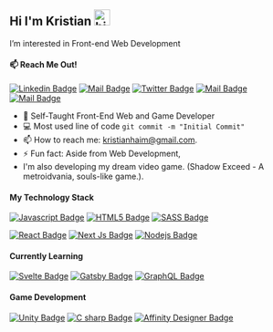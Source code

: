 ## Hi I'm Kristian <img src="https://user-images.githubusercontent.com/1303154/88677602-1635ba80-d120-11ea-84d8-d263ba5fc3c0.gif" width="28px" alt="hi">

 I’m interested in Front-end Web Development
#### :mailbox: Reach Me Out!


[![Linkedin Badge](https://img.shields.io/badge/-Kristian_Haim-0e76a8?style=flat&labelColor=0e76a8&logo=linkedin&logoColor=white)](https://www.linkedin.com/in/kristian-haim-aa6b931ab/)   [![Mail Badge](https://img.shields.io/badge/-Kristian_Haim-c0392b?style=flat&labelColor=c0392b&logo=gmail&logoColor=white)](mailto:kristianhaim@gmail.com)  [![Twitter Badge](https://img.shields.io/badge/-@Kianhaim-1ca0f1?style=flat&labelColor=1ca0f1&logo=twitter&logoColor=white&link=https://twitter.com/KianHaim)](https://twitter.com/KianHaim)   [![Mail Badge](https://img.shields.io/badge/-KianHaim-e74c3c?style=flat&labelColor=e74c3c&logo=youtube&logoColor=white)](https://www.youtube.com/channel/UCuzPNGQ0kqBTMyR9BbUE2GQ)  [![Mail Badge](https://img.shields.io/badge/-@kianhaim-e84393?style=flat&labelColor=e84393&logo=instagram&logoColor=white)](https://instagram.com/kianhaim) 

- 🔭 Self-Taught Front-End Web and Game Developer
- :computer: Most used line of code `git commit -m "Initial Commit"`
- 📫 How to reach me: kristianhaim@gmail.com.
- ⚡ Fun fact: Aside from Web Development, 
- I'm also developing my dream video game.
  (Shadow Exceed - A metroidvania, souls-like game.).

#### My Technology Stack

<!-- TODO: Make technologies links takes you to repositories -->

  [![Javascript Badge](https://img.shields.io/badge/-Java_script-F0DB4F?style=for-the-badge&labelColor=black&logo=javascript&logoColor=F0DB4F)](#) [![HTML5 Badge](https://img.shields.io/badge/-HTML5-E34F26?style=for-the-badge&labelColor=black&logo=html5&logoColor=E34F26)](#) [![SASS Badge](https://img.shields.io/badge/-Sass-CC6699?style=for-the-badge&labelColor=black&logo=sass&logoColor=CC6699)](#)
  
  [![React Badge](https://img.shields.io/badge/-React_JS-61DBFB?style=for-the-badge&labelColor=black&logo=react&logoColor=61DBFB)](#)  [![Next Js Badge](https://img.shields.io/badge/-Next_js-000000?style=for-the-badge&labelColor=black&logo=nextdotjs&logoColor=FFFFFF)](#) [![Nodejs Badge](https://img.shields.io/badge/-Node_js-3C873A?style=for-the-badge&labelColor=black&logo=node.js&logoColor=3C873A)](#)
 
  
 
  #### Currently Learning
  
   [![Svelte Badge](https://img.shields.io/badge/-Svelte-c0392b?style=for-the-badge&labelColor=black&logo=svelte&logoColor=FF3E00)](#) [![Gatsby Badge](https://img.shields.io/badge/-Gatsby-663399?style=for-the-badge&labelColor=black&logo=gatsby&logoColor=663399)](#)  [![GraphQL Badge](https://img.shields.io/badge/-GraphQl-e535ab?style=for-the-badge&labelColor=black&logo=graphql&logoColor=e535ab)](#)  
  
 #### Game Development
 
 [![Unity Badge](https://img.shields.io/badge/-Unity-FFFFFF?style=for-the-badge&labelColor=black&logo=unity&logoColor=FFFFFF)](#) 
 [![C sharp Badge](https://img.shields.io/badge/-C_Sharp-452170?style=for-the-badge&labelColor=black&logo=csharp&logoColor=452170)](#)
  [![Affinity Designer Badge](https://img.shields.io/badge/-Affinity_Designer-1B72BE?style=for-the-badge&labelColor=black&logo=affinitydesigner&logoColor=1B72BE)](#)

